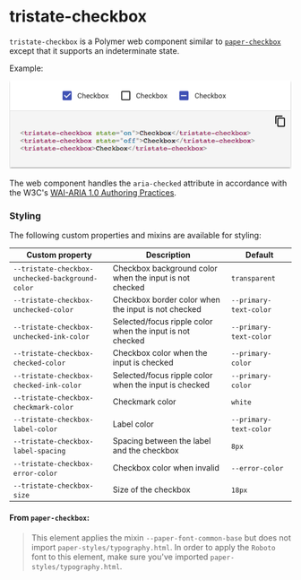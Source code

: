 # tristate-checkbox

`tristate-checkbox` is a Polymer web component similar to 
[`paper-checkbox`](https://elements.polymer-project.org/elements/paper-checkbox) 
except that it supports an indeterminate state.

Example:

![Alt example](./tristate-checkbox.png)

The web component handles the `aria-checked` attribute in accordance with the W3C's
[WAI-ARIA 1.0 Authoring Practices](https://www.w3.org/TR/wai-aria-practices/#checkbox).

### Styling

The following custom properties and mixins are available for styling:

Custom property | Description | Default
----------------|-------------|----------
`--tristate-checkbox-unchecked-background-color` | Checkbox background color when the input is not checked | `transparent`
`--tristate-checkbox-unchecked-color` | Checkbox border color when the input is not checked | `--primary-text-color`
`--tristate-checkbox-unchecked-ink-color` | Selected/focus ripple color when the input is not checked | `--primary-text-color`
`--tristate-checkbox-checked-color` | Checkbox color when the input is checked | `--primary-color`
`--tristate-checkbox-checked-ink-color` | Selected/focus ripple color when the input is checked | `--primary-color`
`--tristate-checkbox-checkmark-color` | Checkmark color | `white`
`--tristate-checkbox-label-color` | Label color | `--primary-text-color`
`--tristate-checkbox-label-spacing` | Spacing between the label and the checkbox | `8px`
`--tristate-checkbox-error-color` | Checkbox color when invalid | `--error-color`
`--tristate-checkbox-size` | Size of the checkbox | `18px`


#### From `paper-checkbox`__:__

> This element applies the mixin `--paper-font-common-base` but does not import `paper-styles/typography.html`.
> In order to apply the `Roboto` font to this element, make sure you've imported `paper-styles/typography.html`.
